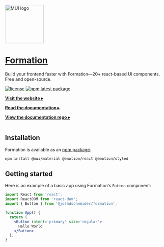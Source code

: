 <a href="https://formation.fyi/" rel="noopener" target="_blank"><img width="125" height="125" src="https://formation.fyi/logo512.png" alt="MUI logo"></a>

# [Formation](https://formation.fyi/)

Build your frontend faster with Formation—20+ react-based UI components. Free and open-source.

[![license](https://img.shields.io/badge/license-MIT-blue.svg)](https://github.com/joshdschneider/docs/blob/main/LICENSE)
[![npm latest package](https://img.shields.io/npm/v/@joshdschneider/formation/latest.svg)](https://www.npmjs.com/package/@joshdschneider/formation)

[**Visit the website ▸**](http://formation.fyi/)

[**Read the documentation ▸**](http://formation.fyi/docs/)

[**View the documentation repo ▸**](https://github.com/joshdschneider/docs)
<br />
<br />

## Installation

Formation is available as an [npm package](https://www.npmjs.com/package/@joshdschneider/formation).

```sh
npm install @mui/material @emotion/react @emotion/styled
```

## Getting started

Here is an example of a basic app using Formation's `Button` component:

```jsx
import React from 'react';
import ReactDOM from 'react-dom';
import { Button } from '@joshdschneider/formation';

function App() {
  return (
    <Button intent='primary' size='regular'>
      Hello World
    </Button>
  );
}
```
